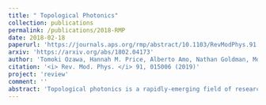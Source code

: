 ```yaml
---
title: " Topological Photonics"
collection: publications
permalink: /publications/2018-RMP
date: 2018-02-18
paperurl: 'https://journals.aps.org/rmp/abstract/10.1103/RevModPhys.91.015006'
arxiv: 'https://arxiv.org/abs/1802.04173'
author: 'Tomoki Ozawa, Hannah M. Price, Alberto Amo, Nathan Goldman, Mohammad Hafezi, Ling Lu, Mikael Rechtsman, David Schuster, Jonathan Simon, Oded Zilberberg, Iacopo Carusotto'
citation: '<i> Rev. Mod. Phys. </i> 91, 015006 (2019)'
project: 'review'
comment: ''
abstract: 'Topological photonics is a rapidly-emerging field of research in which geometrical and topological ideas are exploited to design and control the behavior of light. Drawing inspiration from the discovery of the quantum Hall effects and topological insulators in condensed matter, recent advances have shown how to engineer analogous effects also for photons, leading to remarkable phenomena such as the robust unidirectional propagation of light, which hold great promise for applications. Thanks to the flexibility and diversity of photonics systems, this field is also opening up new opportunities to realise exotic topological models and to probe and exploit topological effects in new ways. In this article, we review experimental and theoretical developments in topological photonics across a wide-range of experimental platforms, including photonic crystals, waveguides, metamaterials, cavities, optomechanics, silicon photonics and circuit-QED. We discuss how changing the dimensionality and symmetries of photonics systems has allowed for the realization of different topological phases, and we review progress in understanding the interplay of topology with non-Hermitian effects, such as dissipation. As an exciting perspective, topological photonics can be combined with optical nonlinearities, leading towards new collective phenomena and novel strongly-correlated states of light, such as an analogue of the fractional quantum Hall effect.'
---
```

